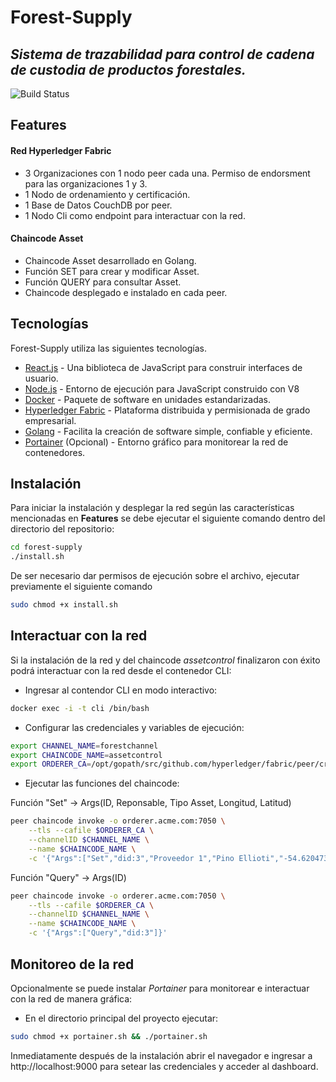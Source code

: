 # Forest-Supply
## _Sistema de trazabilidad para control de cadena de custodia de productos forestales._

![Build Status](https://travis-ci.org/joemccann/dillinger.svg?branch=master)

## Features
#### Red Hyperledger Fabric
- 3 Organizaciones con 1 nodo peer cada una. Permiso de endorsment para las organizaciones 1 y 3.
- 1 Nodo de ordenamiento y certificación.
- 1 Base de Datos CouchDB por peer.
- 1 Nodo Cli como endpoint para interactuar con la red.

#### Chaincode Asset
- Chaincode Asset desarrollado en Golang.
- Función SET para crear y modificar Asset.
- Función QUERY para consultar Asset.
- Chaincode desplegado e instalado en cada peer.

## Tecnologías

Forest-Supply utiliza las siguientes tecnologías.

- [React.js] - Una biblioteca de JavaScript para construir interfaces de usuario.
- [Node.js] - Entorno de ejecución para JavaScript construido con V8
- [Docker] - Paquete de software en unidades estandarizadas.
- [Hyperledger Fabric] - Plataforma  distribuida y permisionada de grado empresarial.
- [Golang] - Facilita la creación de software simple, confiable y eficiente.
- [Portainer] (Opcional) - Entorno gráfico para monitorear la red de contenedores.

## Instalación

Para iniciar la instalación y desplegar la red según las características mencionadas en **Features** se debe ejecutar el siguiente comando dentro del directorio del repositorio:

```sh
cd forest-supply
./install.sh
```

De ser necesario dar permisos de ejecución sobre el archivo, ejecutar previamente el siguiente comando

```sh
sudo chmod +x install.sh
```

## Interactuar con la red
Si la instalación de la red y del chaincode *assetcontrol* finalizaron con éxito podrá interactuar con la red desde el contenedor CLI: 

- Ingresar al contendor CLI en modo interactivo:
```sh
docker exec -i -t cli /bin/bash
```
- Configurar las credenciales y variables de ejecución:
```sh
export CHANNEL_NAME=forestchannel
export CHAINCODE_NAME=assetcontrol
export ORDERER_CA=/opt/gopath/src/github.com/hyperledger/fabric/peer/crypto/ordererOrganizations/forestsupply.com/orderers/orderer.forestsupply.com/msp/tlscacerts/tlsca.forestsupply.com-cert.pem
```
- Ejecutar las funciones del chaincode:

Función "Set" -> Args(ID, Reponsable, Tipo Asset, Longitud, Latitud)

```sh
peer chaincode invoke -o orderer.acme.com:7050 \
    --tls --cafile $ORDERER_CA \
    --channelID $CHANNEL_NAME \
    --name $CHAINCODE_NAME \
    -c '{"Args":["Set","did:3","Proveedor 1","Pino Ellioti","-54.6204737","-26.0174276"]}'
```
Función "Query" -> Args(ID) 

```sh
peer chaincode invoke -o orderer.acme.com:7050 \
    --tls --cafile $ORDERER_CA \
    --channelID $CHANNEL_NAME \
    --name $CHAINCODE_NAME \
    -c '{"Args":["Query","did:3"]}'
```

## Monitoreo de la red
Opcionalmente se puede instalar *Portainer* para monitorear e interactuar con la red de manera gráfica:

- En el directorio principal del proyecto ejecutar:
```sh
sudo chmod +x portainer.sh && ./portainer.sh
```
Inmediatamente después de la instalación abrir el navegador  e ingresar a http://localhost:9000 para setear las credenciales y acceder al dashboard.

[//]: # (These are reference links used in the body of this note and get stripped out when the markdown processor does its job. There is no need to format nicely because it shouldn't be seen. Thanks SO - http://stackoverflow.com/questions/4823468/store-comments-in-markdown-syntax)

   [node.js]: <http://nodejs.org>
   [Docker]: <https://www.docker.com/>
   [React.js]: <https://reactjs.org/>
   [Hyperledger Fabric]: <https://hyperledger-fabric.readthedocs.io/en/release-2.2/>
   [Golang]: <https://golang.org/>
   [Portainer]: <https://www.portainer.io/>
